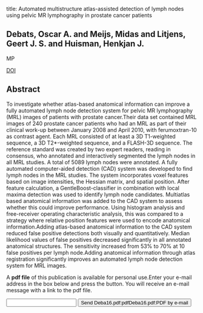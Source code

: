 title: Automated multistructure atlas-assisted detection of lymph nodes using pelvic MR lymphography in prostate cancer patients

## Debats, Oscar A. and Meijs, Midas and Litjens, Geert J. S. and Huisman, Henkjan J.
MP

<a href="https://doi.org/10.1118/1.4951726">DOI</a>

## Abstract
To investigate whether atlas-based anatomical information can improve a fully automated lymph node detection system for pelvic MR lymphography (MRL) images of patients with prostate cancer.Their data set contained MRL images of 240 prostate cancer patients who had an MRL as part of their clinical work-up between January 2008 and April 2010, with ferumoxtran-10 as contrast agent. Each MRL consisted of at least a 3D T1-weighted sequence, a 3D T2*-weighted sequence, and a FLASH-3D sequence. The reference standard was created by two expert readers, reading in consensus, who annotated and interactively segmented the lymph nodes in all MRL studies. A total of 5089 lymph nodes were annotated. A fully automated computer-aided detection (CAD) system was developed to find lymph nodes in the MRL studies. The system incorporates voxel features based on image intensities, the Hessian matrix, and spatial position. After feature calculation, a GentleBoost-classifier in combination with local maxima detection was used to identify lymph node candidates. Multiatlas based anatomical information was added to the CAD system to assess whether this could improve performance. Using histogram analysis and free-receiver operating characteristic analysis, this was compared to a strategy where relative position features were used to encode anatomical information.Adding atlas-based anatomical information to the CAD system reduced false positive detections both visually and quantitatively. Median likelihood values of false positives decreased significantly in all annotated anatomical structures. The sensitivity increased from 53% to 70% at 10 false positives per lymph node.Adding anatomical information through atlas registration significantly improves an automated lymph node detection system for MRL images.

A <b>pdf file</b> of this publication is available for personal use.Enter your e-mail address in the box below and press the button. You will receive an e-mail message with a link to the pdf file.
<form action="sender.php">  <input type="text" name="email">  <input type="submit" value="Send Deba16.pdf:pdfDeba16.pdf:PDF by e-mail"></form>